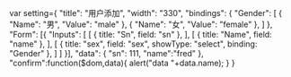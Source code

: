 var setting={
      "title": "用户添加",
      "width": "330",
      "bindings": {
        "Gender": [
          { "Name": "男", "Value": "male" },
          { "Name": "女", "Value": "female" },
        ]
      },
      "Form": [{
        "Inputs": [
          [
            { title: "Sn", field: "sn" },
          ],
          [
            { title: "Name", field: "name" },
          ],
          [
            { title: "sex", field: "sex", showType: "select", binding: "Gender" },
          ]
        ]
      }],
      "data": {
        "sn": 111,
        "name":"fred"
      },
      "confirm":function($dom,data){
            alert("data "+data.name);
      }
    }